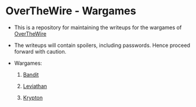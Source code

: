 # OverTheWire - Wargames

* This is a repository for maintaining the writeups for the wargames of [OverTheWire](https://overthewire.org/wargames/)

* The writeups will contain spoilers, including passwords. Hence proceed forward with caution.

* Wargames:

    1. [Bandit](Bandit/README.md)

    2. [Leviathan](Leviathan/README.md)

    3. [Krypton](Krypton/README.md)
